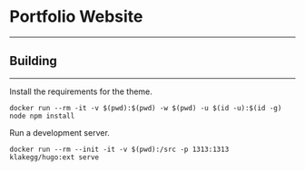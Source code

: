 # Portfolio Website
---

## Building
---

Install the requirements for the theme.
```
docker run --rm -it -v $(pwd):$(pwd) -w $(pwd) -u $(id -u):$(id -g) node npm install
```

Run a development server.
```
docker run --rm --init -it -v $(pwd):/src -p 1313:1313 klakegg/hugo:ext serve
```
